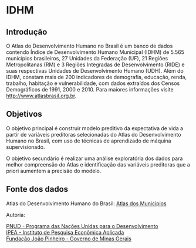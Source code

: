 # IDHM

## Introdução

O Atlas do Desenvolvimento Humano no Brasil é um banco de dados contendo Índice de Desenvolvimento Humano Municipal (IDHM) de 5.565 municípios brasileiros, 27 Unidades da Federação (UF), 21 Regiões Metropolitanas (RM) e 3 Regiões Integradas de Desenvolvimento (RIDE) e suas respectivas Unidades de Desenvolvimento Humano (UDH). Além do IDHM, constam mais de 200 indicadores de demografia, educação, renda, trabalho, habitação e vulnerabilidade, com dados extraídos dos Censos Demográficos de 1991, 2000 e 2010. Para maiores informações visite http://www.atlasbrasil.org.br.

## Objetivos

O objetivo principal é construir modelo preditivo da expectativa de vida a partir de variáveis preditoras selecionadas do Atlas do Desenvolvimento Humano no Brasil, com uso de técnicas de aprendizado de máquina supervisionado.

O objetivo secundário é realizar uma análise exploratória dos dados para melhor compreensão do Atlas e identificação das variáveis preditoras que a priori aumentem a precisão do modelo.

## Fonte dos dados

Atlas do Desenvolvimento Humano do Brasil: [Atlas dos Municipios](http://www.atlasbrasil.org.br/2013/data/rawData/atlas2013_dadosbrutos_pt.xlsx)

Autoria:

[PNUD - Programa das Nações Unidas para o Desenvolvimento](http://www.pnud.org.br/)  
[IPEA - Instituto de Pesquisa Econômica Aplicada](http://www.ipea.gov.br/)  
[Fundação João Pinheiro - Governo de Minas Gerais](http://www.fjp.mg.gov.br/)